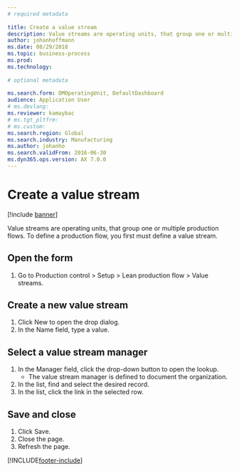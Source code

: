 ```yaml
--- 
# required metadata 
 
title: Create a value stream
description: Value streams are operating units, that group one or multiple production flows. 
author: johanhoffmann
ms.date: 08/29/2018
ms.topic: business-process 
ms.prod:  
ms.technology:  
 
# optional metadata 
 
ms.search.form: OMOperatingUnit, DefaultDashboard   
audience: Application User 
# ms.devlang:  
ms.reviewer: kamaybac
# ms.tgt_pltfrm:  
# ms.custom:  
ms.search.region: Global
ms.search.industry: Manufacturing
ms.author: johanho
ms.search.validFrom: 2016-06-30 
ms.dyn365.ops.version: AX 7.0.0 
---
```

# Create a value stream

[!include [banner](../../includes/banner.md)]

Value streams are operating units, that group one or multiple production flows. To define a production flow, you first must define a value stream.


## Open the form
1. Go to Production control > Setup > Lean production flow > Value streams.

## Create a new value stream
1. Click New to open the drop dialog.
2. In the Name field, type a value.

## Select a value stream manager
1. In the Manager field, click the drop-down button to open the lookup.
    * The value stream manager is defined to document the organization.  
2. In the list, find and select the desired record.
3. In the list, click the link in the selected row.

## Save and close
1. Click Save.
2. Close the page.
3. Refresh the page.



[!INCLUDE[footer-include](../../../includes/footer-banner.md)]